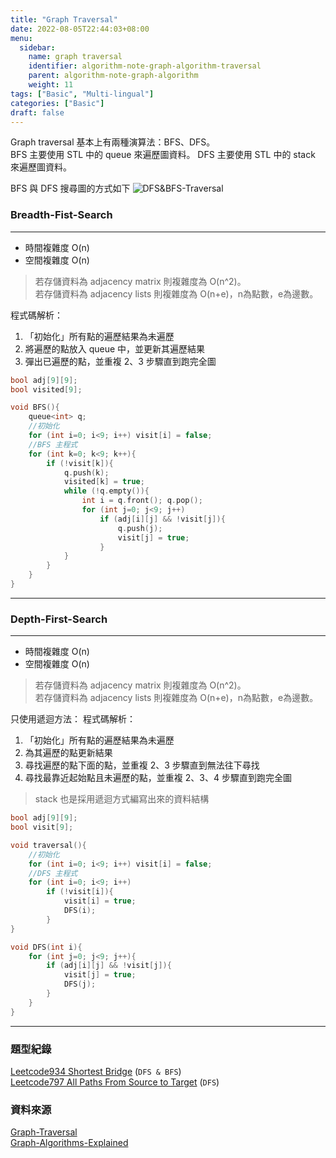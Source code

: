 ```yaml
---
title: "Graph Traversal"
date: 2022-08-05T22:44:03+08:00
menu:
  sidebar:
    name: graph traversal
    identifier: algorithm-note-graph-algorithm-traversal
    parent: algorithm-note-graph-algorithm
    weight: 11
tags: ["Basic", "Multi-lingual"]
categories: ["Basic"]
draft: false
---
```


Graph traversal 基本上有兩種演算法：BFS、DFS。  
BFS 主要使用 STL 中的 queue 來遍歷圖資料。
DFS 主要使用 STL 中的 stack 來遍歷圖資料。

BFS 與 DFS 搜尋圖的方式如下
![DFS&BFS-Traversal](https://blog-c7ff.kxcdn.com/blog/wp-content/uploads/2015/05/dfsbfs_animation_final.gif)

### Breadth-Fist-Search
***
- 時間複雜度 O(n)
- 空間複雜度 O(n)
> 若存儲資料為 adjacency matrix 則複雜度為 O(n^2)。  
  若存儲資料為 adjacency lists 則複雜度為 O(n+e)，n為點數，e為邊數。

程式碼解析：
1. 「初始化」所有點的遍歷結果為未遍歷
2. 將遍歷的點放入 queue 中，並更新其遍歷結果
3. 彈出已遍歷的點，並重複 2、3 步驟直到跑完全圖

```C++
bool adj[9][9];
bool visited[9];

void BFS(){
    queue<int> q;
    //初始化
    for (int i=0; i<9; i++) visit[i] = false; 
    //BFS 主程式
    for (int k=0; k<9; k++){
        if (!visit[k]){
            q.push(k);
            visited[k] = true;
            while (!q.empty()){
                int i = q.front(); q.pop();
                for (int j=0; j<9; j++)
                    if (adj[i][j] && !visit[j]){
                        q.push(j);
                        visit[j] = true;
                    }
            }
        }
    }
}
```
***

### Depth-First-Search
***
- 時間複雜度 O(n)
- 空間複雜度 O(n)
> 若存儲資料為 adjacency matrix 則複雜度為 O(n^2)。  
  若存儲資料為 adjacency lists 則複雜度為 O(n+e)，n為點數，e為邊數。

只使用遞迴方法：
程式碼解析：
1. 「初始化」所有點的遍歷結果為未遍歷
2. 為其遍歷的點更新結果
3. 尋找遍歷的點下面的點，並重複 2、3 步驟直到無法往下尋找
4. 尋找最靠近起始點且未遍歷的點，並重複 2、3、4 步驟直到跑完全圖
> stack 也是採用遞迴方式編寫出來的資料結構

```C++
bool adj[9][9];
bool visit[9];

void traversal(){
    //初始化
    for (int i=0; i<9; i++) visit[i] = false;
    //DFS 主程式
    for (int i=0; i<9; i++)
        if (!visit[i]){
            visit[i] = true;
            DFS(i);
        }
}

void DFS(int i){
    for (int j=0; j<9; j++){
        if (adj[i][j] && !visit[j]){
            visit[j] = true;
            DFS(j);
        }
    }
}
```
***

### 題型紀錄
[Leetcode934 Shortest Bridge](https://leetcode.com/problems/shortest-bridge/)
(`DFS & BFS`)  
[Leetcode797 All Paths From Source to Target](https://leetcode.com/problems/all-paths-from-source-to-target/)
(`DFS`)  

### 資料來源
[Graph-Traversal](https://web.ntnu.edu.tw/~algo/Graph.html#5)  
[Graph-Algorithms-Explained](https://www.freecodecamp.org/news/graph-algorithms-explained/#:~:text=Graph%20algorithms%20are%20a%20set%20of%20instructions%20that,which%20can%20be%20used%20to%20model%20various%20problems.)